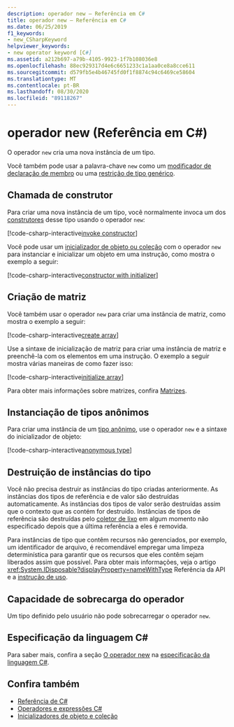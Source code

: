 ```yaml
---
description: operador new – Referência em C#
title: operador new – Referência em C#
ms.date: 06/25/2019
f1_keywords:
- new_CSharpKeyword
helpviewer_keywords:
- new operator keyword [C#]
ms.assetid: a212b697-a79b-4105-9923-1f7b108036e8
ms.openlocfilehash: 88ec929317d4e6c6651233c1a1aa0ce8a8cce611
ms.sourcegitcommit: d579fb5e4b46745fd0f1f8874c94c6469ce58604
ms.translationtype: MT
ms.contentlocale: pt-BR
ms.lasthandoff: 08/30/2020
ms.locfileid: "89118267"
---
```

# <a name="new-operator-c-reference"></a>operador new (Referência em C#)

O operador `new` cria uma nova instância de um tipo.

Você também pode usar a palavra-chave `new` como um [modificador de declaração de membro](../keywords/new-modifier.md) ou uma [restrição de tipo genérico](../keywords/new-constraint.md).

## <a name="constructor-invocation"></a>Chamada de construtor

Para criar uma nova instância de um tipo, você normalmente invoca um dos [construtores](../../programming-guide/classes-and-structs/constructors.md) desse tipo usando o operador `new`:

[!code-csharp-interactive[invoke constructor](snippets/shared/NewOperator.cs#Constructor)]

Você pode usar um [inicializador de objeto ou coleção](../../programming-guide/classes-and-structs/object-and-collection-initializers.md) com o operador `new` para instanciar e inicializar um objeto em uma instrução, como mostra o exemplo a seguir:

[!code-csharp-interactive[constructor with initializer](snippets/shared/NewOperator.cs#ConstructorWithInitializer)]

## <a name="array-creation"></a>Criação de matriz

Você também usar o operador `new` para criar uma instância de matriz, como mostra o exemplo a seguir:

[!code-csharp-interactive[create array](snippets/shared/NewOperator.cs#Array)]

Use a sintaxe de inicialização de matriz para criar uma instância de matriz e preenchê-la com os elementos em uma instrução. O exemplo a seguir mostra várias maneiras de como fazer isso:

[!code-csharp-interactive[initialize array](snippets/shared/NewOperator.cs#ArrayInitialization)]

Para obter mais informações sobre matrizes, confira [Matrizes](../../programming-guide/arrays/index.md).

## <a name="instantiation-of-anonymous-types"></a>Instanciação de tipos anônimos

Para criar uma instância de um [tipo anônimo](../../programming-guide/classes-and-structs/anonymous-types.md), use o operador `new` e a sintaxe do inicializador de objeto:

[!code-csharp-interactive[anonymous type](snippets/shared/NewOperator.cs#AnonymousType)]

## <a name="destruction-of-type-instances"></a>Destruição de instâncias do tipo

Você não precisa destruir as instâncias do tipo criadas anteriormente. As instâncias dos tipos de referência e de valor são destruídas automaticamente. As instâncias dos tipos de valor serão destruídas assim que o contexto que as contém for destruído. Instâncias de tipos de referência são destruídas pelo [coletor de lixo](../../../standard/garbage-collection/index.md) em algum momento não especificado depois que a última referência a eles é removida.

Para instâncias de tipo que contêm recursos não gerenciados, por exemplo, um identificador de arquivo, é recomendável empregar uma limpeza determinística para garantir que os recursos que eles contêm sejam liberados assim que possível. Para obter mais informações, veja o artigo <xref:System.IDisposable?displayProperty=nameWithType> Referência da API e a [instrução de uso](../keywords/using-statement.md).

## <a name="operator-overloadability"></a>Capacidade de sobrecarga do operador

Um tipo definido pelo usuário não pode sobrecarregar o operador `new`.

## <a name="c-language-specification"></a>Especificação da linguagem C#

Para saber mais, confira a seção [O operador new](~/_csharplang/spec/expressions.md#the-new-operator) na [especificação da linguagem C#](~/_csharplang/spec/introduction.md).

## <a name="see-also"></a>Confira também

- [Referência de C#](../index.md)
- [Operadores e expressões C#](index.md)
- [Inicializadores de objeto e coleção](../../programming-guide/classes-and-structs/object-and-collection-initializers.md)
